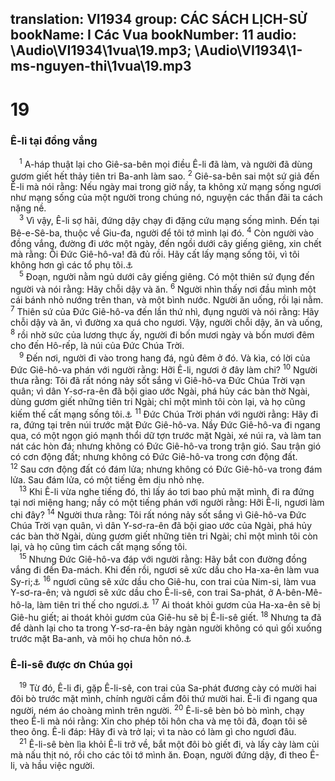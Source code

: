 translation: VI1934
group: CÁC SÁCH LỊCH-SỬ
bookName: I Các Vua 
bookNumber: 11
audio: \Audio\VI1934\1vua\19.mp3; \Audio\VI1934\1-ms-nguyen-thi\1vua\19.mp3
-------

<div class="title"><h1>19</h1><h3>Ê-li tại đồng vắng</h3></div>
<span class="verse 1vua_19_1"> <sup>1</sup> A-háp thuật lại cho Giê-sa-bên mọi điều Ê-li đã làm, và người đã dùng gươm giết hết thảy tiên tri Ba-anh làm sao. </span>
<span class="verse 1vua_19_2"><sup>2</sup> Giê-sa-bên sai một sứ giả đến Ê-li mà nói rằng: Nếu ngày mai trong giờ nầy, ta không xử mạng sống ngươi như mạng sống của một người trong chúng nó, nguyện các thần đãi ta cách nặng nề. <br/></span>
<span class="verse 1vua_19_3"> <sup>3</sup> Vì vậy, Ê-li sợ hãi, đứng dậy chạy đi đặng cứu mạng sống mình. Đến tại Bê-e-Sê-ba, thuộc về Giu-đa, người để tôi tớ mình lại đó. </span>
<span class="verse 1vua_19_4"><sup>4</sup> Còn người vào đồng vắng, đường đi ước một ngày, đến ngồi dưới cây giếng giêng, xin chết mà rằng: Ôi Đức Giê-hô-va! đã đủ rồi. Hãy cất lấy mạng sống tôi, vì tôi không hơn gì các tổ phụ tôi.<a data-toggle="tooltip" data-placement="bottom" title="Gion 4:3">⚓</a><br/></span>
<span class="verse 1vua_19_5"> <sup>5</sup> Đoạn, người nằm ngủ dưới cây giếng giêng. Có một thiên sứ đụng đến người và nói rằng: Hãy chỗi dậy và ăn. </span>
<span class="verse 1vua_19_6"><sup>6</sup> Người nhìn thấy nơi đầu mình một cái bánh nhỏ nướng trên than, và một bình nước. Người ăn uống, rồi lại nằm. </span>
<span class="verse 1vua_19_7"><sup>7</sup> Thiên sứ của Đức Giê-hô-va đến lần thứ nhì, đụng người và nói rằng: Hãy chỗi dậy và ăn, vì đường xa quá cho ngươi. Vậy, người chỗi dậy, ăn và uống, </span>
<span class="verse 1vua_19_8"><sup>8</sup> rồi nhờ sức của lương thực ấy, người đi bốn mươi ngày và bốn mươi đêm cho đến Hô-rếp, là núi của Đức Chúa Trời. <br/></span>
<span class="verse 1vua_19_9"> <sup>9</sup> Đến nơi, người đi vào trong hang đá, ngủ đêm ở đó. Và kìa, có lời của Đức Giê-hô-va phán với người rằng: Hỡi Ê-li, ngươi ở đây làm chi? </span>
<span class="verse 1vua_19_10"><sup>10</sup> Người thưa rằng: Tôi đã rất nóng nảy sốt sắng vì Giê-hô-va Đức Chúa Trời vạn quân; vì dân Y-sơ-ra-ên đã bội giao ước Ngài, phá hủy các bàn thờ Ngài, dùng gươm giết những tiên tri Ngài; chỉ một mình tôi còn lại, và họ cũng kiếm thế cất mạng sống tôi.<a data-toggle="tooltip" data-placement="bottom" title="Ro 11:3">⚓</a></span>
<span class="verse 1vua_19_11"><sup>11</sup> Đức Chúa Trời phán với người rằng: Hãy đi ra, đứng tại trên núi trước mặt Đức Giê-hô-va. Nầy Đức Giê-hô-va đi ngang qua, có một ngọn gió mạnh thổi dữ tợn trước mặt Ngài, xé núi ra, và làm tan nát các hòn đá; nhưng không có Đức Giê-hô-va trong trận gió. Sau trận gió có cơn động đất; nhưng không có Đức Giê-hô-va trong cơn động đất. </span>
<span class="verse 1vua_19_12"><sup>12</sup> Sau cơn động đất có đám lửa; nhưng không có Đức Giê-hô-va trong đám lửa. Sau đám lửa, có một tiếng êm dịu nhỏ nhẹ. <br/></span>
<span class="verse 1vua_19_13"> <sup>13</sup> Khi Ê-li vừa nghe tiếng đó, thì lấy áo tơi bao phủ mặt mình, đi ra đứng tại nơi miệng hang; nầy có một tiếng phán với người rằng: Hỡi Ê-li, ngươi làm chi đây? </span>
<span class="verse 1vua_19_14"><sup>14</sup> Người thưa rằng: Tôi rất nóng nảy sốt sắng vì Giê-hô-va Đức Chúa Trời vạn quân, vì dân Y-sơ-ra-ên đã bội giao ước của Ngài, phá hủy các bàn thờ Ngài, dùng gươm giết những tiên tri Ngài; chỉ một mình tôi còn lại, và họ cũng tìm cách cất mạng sống tôi. <br/></span>
<span class="verse 1vua_19_15"> <sup>15</sup> Nhưng Đức Giê-hô-va đáp với người rằng: Hãy bắt con đường đồng vắng đi đến Đa-mách. Khi đến rồi, ngươi sẽ xức dầu cho Ha-xa-ên làm vua Sy-ri;<a data-toggle="tooltip" data-placement="bottom" title="2Vua 8:7-13">⚓</a></span>
<span class="verse 1vua_19_16"><sup>16</sup> ngươi cũng sẽ xức dầu cho Giê-hu, con trai của Nim-si, làm vua Y-sơ-ra-ên; và ngươi sẽ xức dầu cho Ê-li-sê, con trai Sa-phát, ở A-bên-Mê-hô-la, làm tiên tri thế cho ngươi.<a data-toggle="tooltip" data-placement="bottom" title="2Vua 9:1-6">⚓</a></span>
<span class="verse 1vua_19_17"><sup>17</sup> Ai thoát khỏi gươm của Ha-xa-ên sẽ bị Giê-hu giết; ai thoát khỏi gươm của Giê-hu sẽ bị Ê-li-sê giết. </span>
<span class="verse 1vua_19_18"><sup>18</sup> Nhưng ta đã để dành lại cho ta trong Y-sơ-ra-ên bảy ngàn người không có quì gối xuống trước mặt Ba-anh, và môi họ chưa hôn nó.<a data-toggle="tooltip" data-placement="bottom" title="Ro 11:4">⚓</a><br/></span>
<div class="title"><h3>Ê-li-sê được ơn Chúa gọi</h3></div>
<span class="verse 1vua_19_19"> <sup>19</sup> Từ đó, Ê-li đi, gặp Ê-li-sê, con trai của Sa-phát đương cày có mười hai đôi bò trước mặt mình, chính người cầm đôi thứ mười hai. Ê-li đi ngang qua người, ném áo choàng mình trên người. </span>
<span class="verse 1vua_19_20"><sup>20</sup> Ê-li-sê bèn bỏ bò mình, chạy theo Ê-li mà nói rằng: Xin cho phép tôi hôn cha và mẹ tôi đã, đoạn tôi sẽ theo ông. Ê-li đáp: Hãy đi và trở lại; vì ta nào có làm gì cho ngươi đâu. <br/></span>
<span class="verse 1vua_19_21"> <sup>21</sup> Ê-li-sê bèn lìa khỏi Ê-li trở về, bắt một đôi bò giết đi, và lấy cày làm củi mà nấu thịt nó, rồi cho các tôi tớ mình ăn. Đoạn, người đứng dậy, đi theo Ê-li, và hầu việc người. <br/></span>
